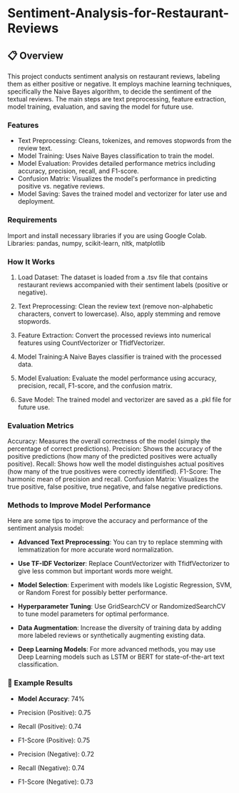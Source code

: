 # Sentiment-Analysis-for-Restaurant-Reviews

## 📋 Overview

This project conducts sentiment analysis on restaurant reviews, labeling them as either positive or negative. It employs machine learning techniques, specifically the Naive Bayes algorithm, to decide the sentiment of the textual reviews. The main steps are text preprocessing, feature extraction, model training, evaluation, and saving the model for future use.

### Features

- Text Preprocessing: Cleans, tokenizes, and removes stopwords from the review text.
- Model Training: Uses Naive Bayes classification to train the model.
- Model Evaluation: Provides detailed performance metrics including accuracy, precision, recall, and F1-score.
- Confusion Matrix: Visualizes the model's performance in predicting positive vs. negative reviews.
- Model Saving: Saves the trained model and vectorizer for later use and deployment.

### Requirements

Import and install necessary libraries if you are using Google Colab.
Libraries: pandas, numpy, scikit-learn, nltk, matplotlib

### How It Works

1. Load Dataset: The dataset is loaded from a .tsv file that contains restaurant reviews accompanied with their sentiment labels (positive or negative).

2. Text Preprocessing: Clean the review text (remove non-alphabetic characters, convert to lowercase). Also, apply stemming and remove stopwords.

3. Feature Extraction: Convert the processed reviews into numerical features using CountVectorizer or TfidfVectorizer.

4. Model Training:A Naive Bayes classifier is trained with the processed data.

5. Model Evaluation: Evaluate the model performance using accuracy, precision, recall, F1-score, and the confusion matrix.

6. Save Model: The trained model and vectorizer are saved as a .pkl file for future use.

### Evaluation Metrics

Accuracy: Measures the overall correctness of the model (simply the percentage of correct predictions).
Precision: Shows the accuracy of the positive predictions (how many of the predicted positives were actually positive).
Recall: Shows how well the model distinguishes actual positives (how many of the true positives were correctly identified).
F1-Score: The harmonic mean of precision and recall.
Confusion Matrix: Visualizes the true positive, false positive, true negative, and false negative predictions.

### Methods to Improve Model Performance

Here are some tips to improve the accuracy and performance of the sentiment analysis model:

- **Advanced Text Preprocessing**:
You can try to replace stemming with lemmatization for more accurate word normalization.

- **Use TF-IDF Vectorizer**:
Replace CountVectorizer with TfidfVectorizer to give less common but important words more weight.

- **Model Selection**:
Experiment with models like Logistic Regression, SVM, or Random Forest for possibly better performance.

- **Hyperparameter Tuning**:
Use GridSearchCV or RandomizedSearchCV to tune model parameters for optimal performance.

- **Data Augmentation**:
Increase the diversity of training data by adding more labeled reviews or synthetically augmenting existing data.

- **Deep Learning Models**:
For more advanced methods, you may use Deep Learning models such as LSTM or BERT for state-of-the-art text classification.

### 📝 Example Results
- **Model Accuracy**: 74%

- Precision (Positive): 0.75
- Recall (Positive): 0.74
- F1-Score (Positive): 0.75
- Precision (Negative): 0.72
- Recall (Negative): 0.74
- F1-Score (Negative): 0.73



